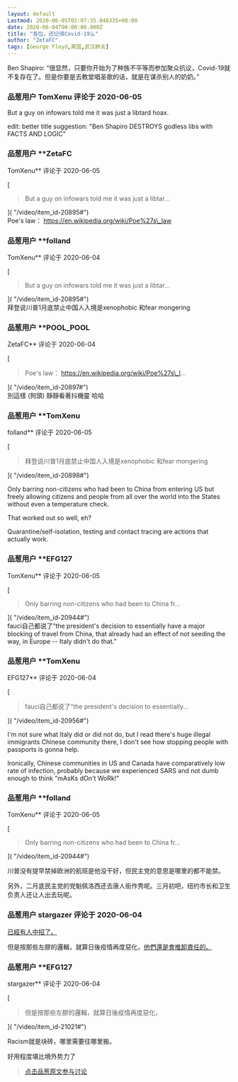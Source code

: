 ```yaml
---
layout: default
Lastmod: 2020-06-05T02:07:35.046335+00:00
date: 2020-06-04T00:00:00.000Z
title: "各位，还记得Covid-19么"
author: "ZetaFC"
tags: [George Floyd,美国,武汉肺炎]
---
```


Ben Shapiro: “很显然，只要你开始为了种族不平等而参加聚众抗议，Covid-19就不复存在了。但是你要是去教堂唱圣歌的话，就是在谋杀别人的奶奶。”

            
### 品葱用户 **TomXenu** 评论于 2020-06-05
        
But a guy on infowars told me it was just a libtard hoax.   
  
  
edit: better title suggestion: "Ben Shapiro DESTROYS godless libs with FACTS AND LOGIC"
        


            
### 品葱用户 **ZetaFC 
TomXenu** 评论于 2020-06-05
        
[

> But a guy on infowars told me it was just a libtar...

]( "/video/item_id-20895#")  
Poe's law： https://en.wikipedia.org/wiki/Poe%27s\_law
        


            
### 品葱用户 **folland 
TomXenu** 评论于 2020-06-04
        
[

> But a guy on infowars told me it was just a libtar...

]( "/video/item_id-20895#")  
拜登说川普1月底禁止中国人入境是xenophobic 和fear mongering
        


            
### 品葱用户 **POOL_POOL 
ZetaFC** 评论于 2020-06-04
        
[

> Poe's law： https://en.wikipedia.org/wiki/Poe%27s\_l...

]( "/video/item_id-20897#")  
別這樣 (狗頭) 靜靜看著抖機靈 哈哈
        


            
### 品葱用户 **TomXenu 
folland** 评论于 2020-06-05
        
[

> 拜登说川普1月底禁止中国人入境是xenophobic 和fear mongering

]( "/video/item_id-20898#")  
  
  
Only barring non-citizens who had been to China from entering US but freely allowing citizens and people from all over the world into the States without even a temperature check.  
  
That worked out so well, eh?  
  
Quarantine/self-isolation, testing and contact tracing are actions that actually work.
        


            
### 品葱用户 **EFG127 
TomXenu** 评论于 2020-06-05
        
[

> Only barring non-citizens who had been to China fr...

]( "/video/item_id-20944#")  
fauci自己都说了“the president's decision to essentially have a major blocking of travel from China, that already had an effect of not seeding the way, in Europe -- Italy didn't do that.”
        


            
### 品葱用户 **TomXenu 
EFG127** 评论于 2020-06-04
        
[

> fauci自己都说了“the president's decision to essentially...

]( "/video/item_id-20956#")  
  
I'm not sure what Italy did or did not do, but I read there's huge illegal immigrants Chinese community there, I don't see how stopping people with passports is gonna help.  
  
Ironically, Chinese communities in US and Canada have comparatively low rate of infection, probably because we experienced SARS and not dumb enough to think "mAsKs dOn't WoRk!"
        


            
### 品葱用户 **folland 
TomXenu** 评论于 2020-06-05
        
[

> Only barring non-citizens who had been to China fr...

]( "/video/item_id-20944#")  
  
川普没有提早禁掉欧洲的航班是他没干好，但民主党的意思是哪里的都不能禁。  
  
另外，二月底民主党的党魁佩洛西还去唐人街作秀呢。三月初吧，纽约市长和卫生负责人还让人出去玩呢。
        


            
### 品葱用户 **stargazer** 评论于 2020-06-04
        
[已經有人中招了。]( "https://twitter.com/closedprayer/status/1267971181715632129")  
  
但是按那些左膠的邏輯，就算日後疫情再度惡化，[他們還是會推卸責任的。]( "http://archive.is/V5iNk")
        


            
### 品葱用户 **EFG127 
stargazer** 评论于 2020-06-04
        
[

> 但是按那些左膠的邏輯，就算日後疫情再度惡化，

]( "/video/item_id-21021#")  
  
Racism就是块砖，哪里需要往哪里搬。  
  
好用程度堪比境外势力了
        






> [点击品葱原文参与讨论](https://pincong.rocks/video/2266)

